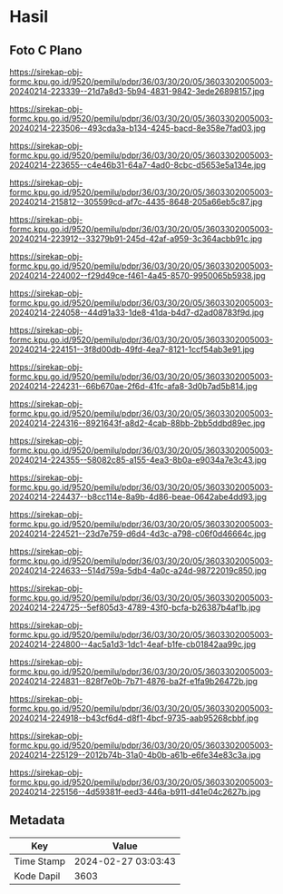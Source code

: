 # Hasil

## Foto C Plano

https://sirekap-obj-formc.kpu.go.id/9520/pemilu/pdpr/36/03/30/20/05/3603302005003-20240214-223339--21d7a8d3-5b94-4831-9842-3ede26898157.jpg

https://sirekap-obj-formc.kpu.go.id/9520/pemilu/pdpr/36/03/30/20/05/3603302005003-20240214-223506--493cda3a-b134-4245-bacd-8e358e7fad03.jpg

https://sirekap-obj-formc.kpu.go.id/9520/pemilu/pdpr/36/03/30/20/05/3603302005003-20240214-223655--c4e46b31-64a7-4ad0-8cbc-d5653e5a134e.jpg

https://sirekap-obj-formc.kpu.go.id/9520/pemilu/pdpr/36/03/30/20/05/3603302005003-20240214-215812--305599cd-af7c-4435-8648-205a66eb5c87.jpg

https://sirekap-obj-formc.kpu.go.id/9520/pemilu/pdpr/36/03/30/20/05/3603302005003-20240214-223912--33279b91-245d-42af-a959-3c364acbb91c.jpg

https://sirekap-obj-formc.kpu.go.id/9520/pemilu/pdpr/36/03/30/20/05/3603302005003-20240214-224002--f29d49ce-f461-4a45-8570-9950065b5938.jpg

https://sirekap-obj-formc.kpu.go.id/9520/pemilu/pdpr/36/03/30/20/05/3603302005003-20240214-224058--44d91a33-1de8-41da-b4d7-d2ad08783f9d.jpg

https://sirekap-obj-formc.kpu.go.id/9520/pemilu/pdpr/36/03/30/20/05/3603302005003-20240214-224151--3f8d00db-49fd-4ea7-8121-1ccf54ab3e91.jpg

https://sirekap-obj-formc.kpu.go.id/9520/pemilu/pdpr/36/03/30/20/05/3603302005003-20240214-224231--66b670ae-2f6d-41fc-afa8-3d0b7ad5b814.jpg

https://sirekap-obj-formc.kpu.go.id/9520/pemilu/pdpr/36/03/30/20/05/3603302005003-20240214-224316--8921643f-a8d2-4cab-88bb-2bb5ddbd89ec.jpg

https://sirekap-obj-formc.kpu.go.id/9520/pemilu/pdpr/36/03/30/20/05/3603302005003-20240214-224355--58082c85-a155-4ea3-8b0a-e9034a7e3c43.jpg

https://sirekap-obj-formc.kpu.go.id/9520/pemilu/pdpr/36/03/30/20/05/3603302005003-20240214-224437--b8cc114e-8a9b-4d86-beae-0642abe4dd93.jpg

https://sirekap-obj-formc.kpu.go.id/9520/pemilu/pdpr/36/03/30/20/05/3603302005003-20240214-224521--23d7e759-d6d4-4d3c-a798-c06f0d46664c.jpg

https://sirekap-obj-formc.kpu.go.id/9520/pemilu/pdpr/36/03/30/20/05/3603302005003-20240214-224633--514d759a-5db4-4a0c-a24d-98722019c850.jpg

https://sirekap-obj-formc.kpu.go.id/9520/pemilu/pdpr/36/03/30/20/05/3603302005003-20240214-224725--5ef805d3-4789-43f0-bcfa-b26387b4af1b.jpg

https://sirekap-obj-formc.kpu.go.id/9520/pemilu/pdpr/36/03/30/20/05/3603302005003-20240214-224800--4ac5a1d3-1dc1-4eaf-b1fe-cb01842aa99c.jpg

https://sirekap-obj-formc.kpu.go.id/9520/pemilu/pdpr/36/03/30/20/05/3603302005003-20240214-224831--828f7e0b-7b71-4876-ba2f-e1fa9b26472b.jpg

https://sirekap-obj-formc.kpu.go.id/9520/pemilu/pdpr/36/03/30/20/05/3603302005003-20240214-224918--b43cf6d4-d8f1-4bcf-9735-aab95268cbbf.jpg

https://sirekap-obj-formc.kpu.go.id/9520/pemilu/pdpr/36/03/30/20/05/3603302005003-20240214-225129--2012b74b-31a0-4b0b-a61b-e6fe34e83c3a.jpg

https://sirekap-obj-formc.kpu.go.id/9520/pemilu/pdpr/36/03/30/20/05/3603302005003-20240214-225156--4d59381f-eed3-446a-b911-d41e04c2627b.jpg


## Metadata

| Key        | Value               |
| ---------- | ------------------- |
| Time Stamp | 2024-02-27 03:03:43 |
| Kode Dapil | 3603                |



